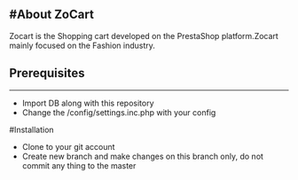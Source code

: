 #About ZoCart
--------
Zocart is the Shopping cart developed on the PrestaShop platform.Zocart mainly focused on the Fashion industry.  

## Prerequisites
--------
* Import DB along with this repository
* Change the /config/settings.inc.php with your config
 

#Installation
* Clone to your git account
* Create new branch and make changes on this branch only, do not commit any thing to the master


